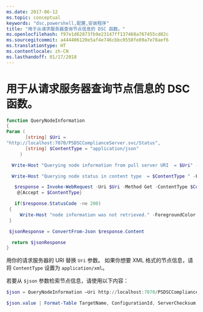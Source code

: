 ```yaml
---
ms.date: 2017-06-12
ms.topic: conceptual
keywords: "dsc,powershell,配置,安装程序"
title: "用于从请求服务器查询节点信息的 DSC 函数。"
ms.openlocfilehash: f97e1d62873fb9e23147ff137468a767455cd82c
ms.sourcegitcommit: a444406120e5af4e746cbbc0558fe89a7e78aef6
ms.translationtype: HT
ms.contentlocale: zh-CN
ms.lasthandoff: 01/17/2018
---
```

# <a name="dsc-function-to-query-node-information-from-pull-server"></a>用于从请求服务器查询节点信息的 DSC 函数。

```powershell
function QueryNodeInformation
{
Param (      
       [string] $Uri =
"http://localhost:7070/PSDSCComplianceServer.svc/Status",                         
       [string] $ContentType = "application/json"           
     )

  Write-Host "Querying node information from pull server URI  = $Uri" -ForegroundColor Green

  Write-Host "Querying node status in content type  = $ContentType " -ForegroundColor Green

   $response = Invoke-WebRequest -Uri $Uri -Method Get -ContentType $ContentType -UseDefaultCredentials -Headers 
    @{Accept = $ContentType}

   if($response.StatusCode -ne 200)
 {
     Write-Host "node information was not retrieved." -ForegroundColor Red
 }

 $jsonResponse = ConvertFrom-Json $response.Content

  return $jsonResponse
}
```

用你的请求服务器的 URI 替换 `Uri` 参数。 如果你想要 XML 格式的节点信息，请将 `ContentType` 设置为 `application/xml`。

若要从 `$json` 参数检索节点信息，请使用以下内容：

```powershell
$json = QueryNodeInformation –Uri http://localhost:7070/PSDSCComplianceServer.svc/Status 

$json.value | Format-Table TargetName, ConfigurationId, ServerChecksum, NodeCompliant, LastComplianceTime, StatusCode
```

